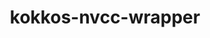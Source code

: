---
title: "kokkos-nvcc-wrapper"
layout: cache
categories: [package, develop-2024-05-12]
meta: {"versions": ["4.3.01"], "compilers": ["gcc@=11.4.0", "gcc@=9.4.0"], "oss": ["ubuntu20.04", "ubuntu22.04"], "platforms": ["linux"], "targets": ["neoverse_v1", "neoverse_v2", "ppc64le"], "stacks": ["e4s-neoverse-v2", "e4s-neoverse_v1", "e4s-power", "root"], "num_specs": 5, "num_specs_by_stack": {"e4s-power": 1, "root": 5, "e4s-neoverse_v1": 2, "e4s-neoverse-v2": 2}}
spec_details: [{"hash": "d4zdnxnzgwoahruvety56cwgfmcjloxb", "compiler": "gcc@=9.4.0", "versions": ["4.3.01"], "os": "ubuntu20.04", "platform": "linux", "target": "ppc64le", "variants": ["build_system=generic"], "stacks": ["e4s-power", "root"], "size": "-", "tarball": "https://binaries.spack.io/releases/develop-2024-05-12/build_cache/linux-ubuntu20.04-ppc64le/gcc-9.4.0/kokkos-nvcc-wrapper-4.3.01/linux-ubuntu20.04-ppc64le-gcc-9.4.0-kokkos-nvcc-wrapper-4.3.01-d4zdnxnzgwoahruvety56cwgfmcjloxb.spack"}, {"hash": "mxh4fulxqmaxcsc37uvl3dkahinfgzlm", "compiler": "gcc@=11.4.0", "versions": ["4.3.01"], "os": "ubuntu22.04", "platform": "linux", "target": "neoverse_v1", "variants": ["build_system=generic"], "stacks": ["e4s-neoverse_v1", "root"], "size": "-", "tarball": "https://binaries.spack.io/releases/develop-2024-05-12/build_cache/linux-ubuntu22.04-neoverse_v1/gcc-11.4.0/kokkos-nvcc-wrapper-4.3.01/linux-ubuntu22.04-neoverse_v1-gcc-11.4.0-kokkos-nvcc-wrapper-4.3.01-mxh4fulxqmaxcsc37uvl3dkahinfgzlm.spack"}, {"hash": "tnxvetvnygn4l42fdyuzvtgyhbf643pf", "compiler": "gcc@=11.4.0", "versions": ["4.3.01"], "os": "ubuntu22.04", "platform": "linux", "target": "neoverse_v1", "variants": ["build_system=generic"], "stacks": ["e4s-neoverse_v1", "root"], "size": "-", "tarball": "https://binaries.spack.io/releases/develop-2024-05-12/build_cache/linux-ubuntu22.04-neoverse_v1/gcc-11.4.0/kokkos-nvcc-wrapper-4.3.01/linux-ubuntu22.04-neoverse_v1-gcc-11.4.0-kokkos-nvcc-wrapper-4.3.01-tnxvetvnygn4l42fdyuzvtgyhbf643pf.spack"}, {"hash": "32ert7lbhhqrp5kv6yd7rnth7s55sndi", "compiler": "gcc@=11.4.0", "versions": ["4.3.01"], "os": "ubuntu22.04", "platform": "linux", "target": "neoverse_v2", "variants": ["build_system=generic"], "stacks": ["e4s-neoverse-v2", "root"], "size": "-", "tarball": "https://binaries.spack.io/releases/develop-2024-05-12/build_cache/linux-ubuntu22.04-neoverse_v2/gcc-11.4.0/kokkos-nvcc-wrapper-4.3.01/linux-ubuntu22.04-neoverse_v2-gcc-11.4.0-kokkos-nvcc-wrapper-4.3.01-32ert7lbhhqrp5kv6yd7rnth7s55sndi.spack"}, {"hash": "dvapn7e4iirdpsksomjdqdfkthjdtdzv", "compiler": "gcc@=11.4.0", "versions": ["4.3.01"], "os": "ubuntu22.04", "platform": "linux", "target": "neoverse_v2", "variants": ["build_system=generic"], "stacks": ["e4s-neoverse-v2", "root"], "size": "-", "tarball": "https://binaries.spack.io/releases/develop-2024-05-12/build_cache/linux-ubuntu22.04-neoverse_v2/gcc-11.4.0/kokkos-nvcc-wrapper-4.3.01/linux-ubuntu22.04-neoverse_v2-gcc-11.4.0-kokkos-nvcc-wrapper-4.3.01-dvapn7e4iirdpsksomjdqdfkthjdtdzv.spack"}]
---